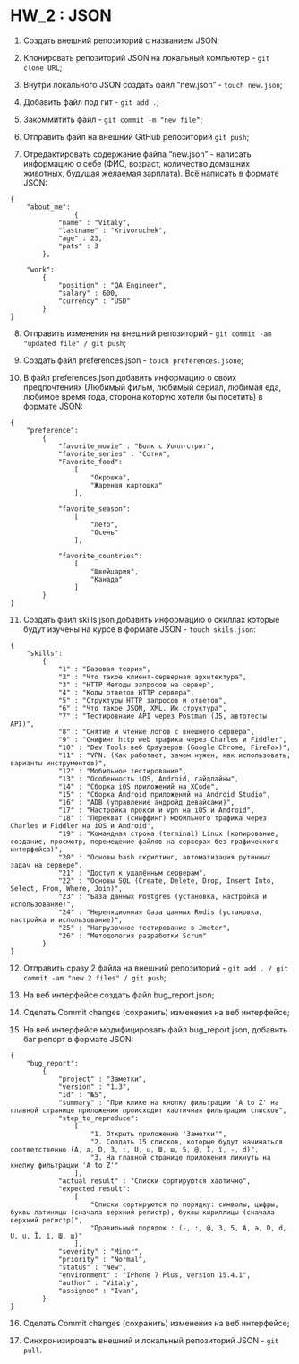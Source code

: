 # HW_2 : JSON

1. Создать внешний репозиторий c названием JSON;

2. Клонировать репозиторий JSON на локальный компьютер - `git clone URL`;
 
3. Внутри локального JSON создать файл “new.json” - `touch new.json`;
 
4. Добавить файл под гит - `git add .`; 
 
5. Закоммитить файл - `git commit -m "new file"`;
 
6. Отправить файл на внешний GitHub репозиторий `git push`;
 
7. Отредактировать содержание файла “new.json” - написать информацию о себе (ФИО, возраст, 
    количество домашних животных, будущая желаемая зарплата). Всё написать в формате JSON:

```
{
    "about_me":
                {
		    "name" : "Vitaly",
		    "lastname" : "Krivoruchek",
		    "age" : 23,
		    "pats" : 3
		},

	"work":
		{
		    "position" : "QA Engineer",
		    "salary" : 600,
		    "currency" : "USD"
		}		
}	
```

8. Отправить изменения на внешний репозиторий - `git commit -am "updated file" / git push`;
 
9. Создать файл preferences.json - `touch preferences.jsone`;
 
10. В файл preferences.json добавить информацию о своих предпочтениях (Любимый фильм, любимый сериал, любимая еда, любимое время года, сторона которую хотели бы посетить) в формате JSON:

```
{
    "preference":
        {
            "favorite_movie" : "Волк с Уолл-стрит",
            "favorite_series" : "Сотня",
            "Favorite_food":
                [
                    "Окрошка",
                    "Жареная картошка"
                ],

            "favorite_season":
                [
                    "Лето",
                    "Осень"
                ],

            "favorite_countries":
                [
                    "Швейцария",
                    "Канада"
                ]
        }
}
```
 
11. Создать файл skills.json добавить информацию о скиллах которые будут изучены на курсе в формате JSON - `touch skils.json`:

```
{
    "skills":
        {
            "1" : "Базовая теория",
            "2" : "Что такое клиент-серверная архитектура",
            "3" : "HTTP Методы запросов на сервер",
            "4" : "Коды ответов HTTP сервера",
            "5" : "Структуры HTTP запросов и ответов",
            "6" : "Что такое JSON, XML. Их структура",
            "7" : "Тестировнаие API через Postman (JS, автотесты API)",
            "8" : "Снятие и чтение логов с внешнего сервера",
            "9" : "Снифинг http web трафика через Charles и Fiddler",
            "10" : "Dev Tools веб браузеров (Google Chrome, FireFox)",
            "11" : "VPN. (Как работает, зачем нужен, как использовать, варианты инструментов)",
            "12" : "Мобильное тестирование",
            "13" : "Особенность iOS, Android, гайдлайны",
            "14" : "Сборка iOS приложений на XCode",
            "15" : "Сборка Android приложений на Android Studio",
            "16" : "ADB (управление андройд девайсами)",
            "17" : "Настройка прокси и vpn на iOS и Android",
            "18" : "Перехват (сниффинг) мобильного трафика через Charles и Fiddler на iOS и Android",
            "19" : "Командная строка (terminal) Linux (копирование, создание, просмотр, перемещение файлов на серверах без графического интерфейса)",
            "20" : "Основы bash скриптинг, автоматизация рутинных задач на сервере",
            "21" : "Доступ к удалённым серверам",
            "22" : "Основы SQL (Create, Delete, Drop, Insert Into, Select, From, Where, Join)",
            "23" : "База данных Postgres (установка, настройка и использование)",
            "24" : "Нереляционная база данных Redis (установка, настройка и использование)",
            "25" : "Нагрузочное тестирование в Jmeter",
            "26" : "Методология разработки Scrum"
        }
}
```

12. Отправить сразу 2 файла на внешний репозиторий - `git add . / git commit -am "new 2 files" / git push`;
 
13. На веб интерфейсе создать файл bug_report.json;
 
14. Сделать Commit changes (сохранить) изменения на веб интерфейсе;
 
15. На веб интерфейсе модифицировать файл bug_report.json, добавить баг репорт в формате JSON:

```
{
	"bug_report":
		{
			"project" : "Заметки",
			"version" : "1.3",
			"id" : "№5",
			"summary" : "При клике на кнопку фильтрации 'A to Z' на главной странице приложения происходит хаотичная фильтрация списков",
			"step_to_reproduce":
				[
					"1. Открыть приложение 'Заметки'",
					"2. Создать 15 списков, которые будут начинаться соответственно (A, a, D, 3, :, U, u, Ш, ш, 5, @, Ї, ї, -, d)",
					"3. На главной странице приложения ликнуть на кнопку фильтрации 'A to Z'"
				],
			"actual result" : "Списки сортируются хаотично",
			"expected result": 
				[
					"Списки сортируются по порядку: символы, цифры, буквы латиницы (сначала верхний регистр), буквы кириллицы (сначала верхний регистр)",
					"Правильный порядок : (-, :, @, 3, 5, А, а, D, d, U, u, Ї, ї, Ш, ш)"
				],
			"severity" : "Minor",
			"priority" : "Normal",
			"status" : "New",
			"environment" : "IPhone 7 Plus, version 15.4.1",
			"author" : "Vitaly",
			"assignee" : "Ivan",
		}
}
```
 
16. Сделать Commit changes (сохранить) изменения на веб интерфейсе;
 
27. Синхронизировать внешний и локальный репозиторий JSON - `git pull`.
